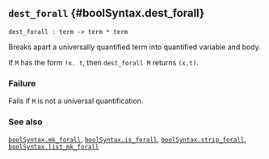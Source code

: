 ## `dest_forall` {#boolSyntax.dest_forall}


```
dest_forall : term -> term * term
```



Breaks apart a universally quantified term into quantified variable and body.


If `M` has the form `!x. t`, then `dest_forall M` returns `(x,t)`.

### Failure

Fails if `M` is not a universal quantification.

### See also

[`boolSyntax.mk_forall`](#boolSyntax.mk_forall), [`boolSyntax.is_forall`](#boolSyntax.is_forall), [`boolSyntax.strip_forall`](#boolSyntax.strip_forall), [`boolSyntax.list_mk_forall`](#boolSyntax.list_mk_forall)

